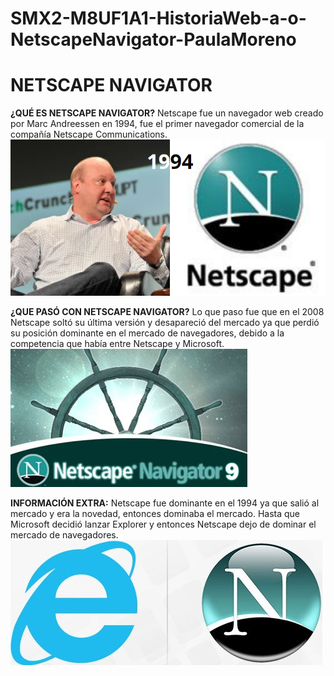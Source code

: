 # SMX2-M8UF1A1-HistoriaWeb-a-o-NetscapeNavigator-PaulaMoreno
# NETSCAPE NAVIGATOR

**¿QUÉ ES NETSCAPE NAVIGATOR?**
Netscape fue un navegador web creado por Marc Andreessen en 1994, fue el primer navegador comercial de la compañía Netscape Communications.
![Imagen Marc Andreessen](https://github.com/paulamoreno27/SMX2-M8UF1A1-HistoriaWeb-a-o-NetscapeNavigator-PaulaMoreno/blob/main/Captura%20de%20pantalla%202023-10-05%20213842.png
 "Imagen Marc Andreessen")


**¿QUE PASÓ CON NETSCAPE NAVIGATOR?**
Lo que paso fue que en el 2008 Netscape soltó su última versión y desapareció del mercado ya que perdió su posición dominante en el mercado de navegadores, debido a la competencia que había entre Netscape y Microsoft.
![Imagen Netscape 9](https://github.com/paulamoreno27/SMX2-M8UF1A1-HistoriaWeb-a-o-NetscapeNavigator-PaulaMoreno/blob/main/Captura%20de%20pantalla%202023-10-05%20214725.png "Imagen Netscape 9")


**INFORMACIÓN EXTRA:**
Netscape fue dominante en el 1994 ya que salió al mercado y era la novedad, entonces dominaba el mercado. Hasta que Microsoft decidió lanzar Explorer y entonces Netscape dejo de dominar el mercado de navegadores.
![Imagen Netscape vs Explorer](https://github.com/paulamoreno27/SMX2-M8UF1A1-HistoriaWeb-a-o-NetscapeNavigator-PaulaMoreno/blob/main/Internet-Explorer-vs-Netscape-Logo.jpg "Imagen Netscape vs Explorer")

